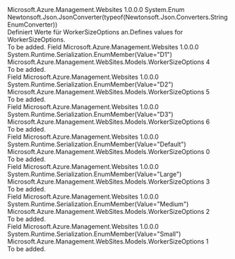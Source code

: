<Type Name="WorkerSizeOptions" FullName="Microsoft.Azure.Management.WebSites.Models.WorkerSizeOptions">
  <TypeSignature Language="C#" Value="public enum WorkerSizeOptions" />
  <TypeSignature Language="ILAsm" Value=".class public auto ansi sealed WorkerSizeOptions extends System.Enum" />
  <TypeSignature Language="DocId" Value="T:Microsoft.Azure.Management.WebSites.Models.WorkerSizeOptions" />
  <TypeSignature Language="VB.NET" Value="Public Enum WorkerSizeOptions" />
  <TypeSignature Language="F#" Value="type WorkerSizeOptions = " />
  <AssemblyInfo>
    <AssemblyName>Microsoft.Azure.Management.Websites</AssemblyName>
    <AssemblyVersion>1.0.0.0</AssemblyVersion>
  </AssemblyInfo>
  <Base>
    <BaseTypeName>System.Enum</BaseTypeName>
  </Base>
  <Attributes>
    <Attribute>
      <AttributeName>Newtonsoft.Json.JsonConverter(typeof(Newtonsoft.Json.Converters.StringEnumConverter))</AttributeName>
    </Attribute>
  </Attributes>
  <Docs>
    <summary>
            <span data-ttu-id="69f77-101">Definiert Werte für WorkerSizeOptions an.</span><span class="sxs-lookup"><span data-stu-id="69f77-101">Defines values for WorkerSizeOptions.</span></span>
            </summary>
    <remarks>To be added.</remarks>
  </Docs>
  <Members>
    <Member MemberName="D1">
      <MemberSignature Language="C#" Value="D1" />
      <MemberSignature Language="ILAsm" Value=".field public static literal valuetype Microsoft.Azure.Management.WebSites.Models.WorkerSizeOptions D1 = int32(4)" />
      <MemberSignature Language="DocId" Value="F:Microsoft.Azure.Management.WebSites.Models.WorkerSizeOptions.D1" />
      <MemberSignature Language="VB.NET" Value="D1" />
      <MemberSignature Language="F#" Value="D1 = 4" Usage="Microsoft.Azure.Management.WebSites.Models.WorkerSizeOptions.D1" />
      <MemberType>Field</MemberType>
      <AssemblyInfo>
        <AssemblyName>Microsoft.Azure.Management.Websites</AssemblyName>
        <AssemblyVersion>1.0.0.0</AssemblyVersion>
      </AssemblyInfo>
      <Attributes>
        <Attribute>
          <AttributeName>System.Runtime.Serialization.EnumMember(Value="D1")</AttributeName>
        </Attribute>
      </Attributes>
      <ReturnValue>
        <ReturnType>Microsoft.Azure.Management.WebSites.Models.WorkerSizeOptions</ReturnType>
      </ReturnValue>
      <MemberValue>4</MemberValue>
      <Docs>
        <summary>To be added.</summary>
      </Docs>
    </Member>
    <Member MemberName="D2">
      <MemberSignature Language="C#" Value="D2" />
      <MemberSignature Language="ILAsm" Value=".field public static literal valuetype Microsoft.Azure.Management.WebSites.Models.WorkerSizeOptions D2 = int32(5)" />
      <MemberSignature Language="DocId" Value="F:Microsoft.Azure.Management.WebSites.Models.WorkerSizeOptions.D2" />
      <MemberSignature Language="VB.NET" Value="D2" />
      <MemberSignature Language="F#" Value="D2 = 5" Usage="Microsoft.Azure.Management.WebSites.Models.WorkerSizeOptions.D2" />
      <MemberType>Field</MemberType>
      <AssemblyInfo>
        <AssemblyName>Microsoft.Azure.Management.Websites</AssemblyName>
        <AssemblyVersion>1.0.0.0</AssemblyVersion>
      </AssemblyInfo>
      <Attributes>
        <Attribute>
          <AttributeName>System.Runtime.Serialization.EnumMember(Value="D2")</AttributeName>
        </Attribute>
      </Attributes>
      <ReturnValue>
        <ReturnType>Microsoft.Azure.Management.WebSites.Models.WorkerSizeOptions</ReturnType>
      </ReturnValue>
      <MemberValue>5</MemberValue>
      <Docs>
        <summary>To be added.</summary>
      </Docs>
    </Member>
    <Member MemberName="D3">
      <MemberSignature Language="C#" Value="D3" />
      <MemberSignature Language="ILAsm" Value=".field public static literal valuetype Microsoft.Azure.Management.WebSites.Models.WorkerSizeOptions D3 = int32(6)" />
      <MemberSignature Language="DocId" Value="F:Microsoft.Azure.Management.WebSites.Models.WorkerSizeOptions.D3" />
      <MemberSignature Language="VB.NET" Value="D3" />
      <MemberSignature Language="F#" Value="D3 = 6" Usage="Microsoft.Azure.Management.WebSites.Models.WorkerSizeOptions.D3" />
      <MemberType>Field</MemberType>
      <AssemblyInfo>
        <AssemblyName>Microsoft.Azure.Management.Websites</AssemblyName>
        <AssemblyVersion>1.0.0.0</AssemblyVersion>
      </AssemblyInfo>
      <Attributes>
        <Attribute>
          <AttributeName>System.Runtime.Serialization.EnumMember(Value="D3")</AttributeName>
        </Attribute>
      </Attributes>
      <ReturnValue>
        <ReturnType>Microsoft.Azure.Management.WebSites.Models.WorkerSizeOptions</ReturnType>
      </ReturnValue>
      <MemberValue>6</MemberValue>
      <Docs>
        <summary>To be added.</summary>
      </Docs>
    </Member>
    <Member MemberName="Default">
      <MemberSignature Language="C#" Value="Default" />
      <MemberSignature Language="ILAsm" Value=".field public static literal valuetype Microsoft.Azure.Management.WebSites.Models.WorkerSizeOptions Default = int32(0)" />
      <MemberSignature Language="DocId" Value="F:Microsoft.Azure.Management.WebSites.Models.WorkerSizeOptions.Default" />
      <MemberSignature Language="VB.NET" Value="Default" />
      <MemberSignature Language="F#" Value="Default = 0" Usage="Microsoft.Azure.Management.WebSites.Models.WorkerSizeOptions.Default" />
      <MemberType>Field</MemberType>
      <AssemblyInfo>
        <AssemblyName>Microsoft.Azure.Management.Websites</AssemblyName>
        <AssemblyVersion>1.0.0.0</AssemblyVersion>
      </AssemblyInfo>
      <Attributes>
        <Attribute>
          <AttributeName>System.Runtime.Serialization.EnumMember(Value="Default")</AttributeName>
        </Attribute>
      </Attributes>
      <ReturnValue>
        <ReturnType>Microsoft.Azure.Management.WebSites.Models.WorkerSizeOptions</ReturnType>
      </ReturnValue>
      <MemberValue>0</MemberValue>
      <Docs>
        <summary>To be added.</summary>
      </Docs>
    </Member>
    <Member MemberName="Large">
      <MemberSignature Language="C#" Value="Large" />
      <MemberSignature Language="ILAsm" Value=".field public static literal valuetype Microsoft.Azure.Management.WebSites.Models.WorkerSizeOptions Large = int32(3)" />
      <MemberSignature Language="DocId" Value="F:Microsoft.Azure.Management.WebSites.Models.WorkerSizeOptions.Large" />
      <MemberSignature Language="VB.NET" Value="Large" />
      <MemberSignature Language="F#" Value="Large = 3" Usage="Microsoft.Azure.Management.WebSites.Models.WorkerSizeOptions.Large" />
      <MemberType>Field</MemberType>
      <AssemblyInfo>
        <AssemblyName>Microsoft.Azure.Management.Websites</AssemblyName>
        <AssemblyVersion>1.0.0.0</AssemblyVersion>
      </AssemblyInfo>
      <Attributes>
        <Attribute>
          <AttributeName>System.Runtime.Serialization.EnumMember(Value="Large")</AttributeName>
        </Attribute>
      </Attributes>
      <ReturnValue>
        <ReturnType>Microsoft.Azure.Management.WebSites.Models.WorkerSizeOptions</ReturnType>
      </ReturnValue>
      <MemberValue>3</MemberValue>
      <Docs>
        <summary>To be added.</summary>
      </Docs>
    </Member>
    <Member MemberName="Medium">
      <MemberSignature Language="C#" Value="Medium" />
      <MemberSignature Language="ILAsm" Value=".field public static literal valuetype Microsoft.Azure.Management.WebSites.Models.WorkerSizeOptions Medium = int32(2)" />
      <MemberSignature Language="DocId" Value="F:Microsoft.Azure.Management.WebSites.Models.WorkerSizeOptions.Medium" />
      <MemberSignature Language="VB.NET" Value="Medium" />
      <MemberSignature Language="F#" Value="Medium = 2" Usage="Microsoft.Azure.Management.WebSites.Models.WorkerSizeOptions.Medium" />
      <MemberType>Field</MemberType>
      <AssemblyInfo>
        <AssemblyName>Microsoft.Azure.Management.Websites</AssemblyName>
        <AssemblyVersion>1.0.0.0</AssemblyVersion>
      </AssemblyInfo>
      <Attributes>
        <Attribute>
          <AttributeName>System.Runtime.Serialization.EnumMember(Value="Medium")</AttributeName>
        </Attribute>
      </Attributes>
      <ReturnValue>
        <ReturnType>Microsoft.Azure.Management.WebSites.Models.WorkerSizeOptions</ReturnType>
      </ReturnValue>
      <MemberValue>2</MemberValue>
      <Docs>
        <summary>To be added.</summary>
      </Docs>
    </Member>
    <Member MemberName="Small">
      <MemberSignature Language="C#" Value="Small" />
      <MemberSignature Language="ILAsm" Value=".field public static literal valuetype Microsoft.Azure.Management.WebSites.Models.WorkerSizeOptions Small = int32(1)" />
      <MemberSignature Language="DocId" Value="F:Microsoft.Azure.Management.WebSites.Models.WorkerSizeOptions.Small" />
      <MemberSignature Language="VB.NET" Value="Small" />
      <MemberSignature Language="F#" Value="Small = 1" Usage="Microsoft.Azure.Management.WebSites.Models.WorkerSizeOptions.Small" />
      <MemberType>Field</MemberType>
      <AssemblyInfo>
        <AssemblyName>Microsoft.Azure.Management.Websites</AssemblyName>
        <AssemblyVersion>1.0.0.0</AssemblyVersion>
      </AssemblyInfo>
      <Attributes>
        <Attribute>
          <AttributeName>System.Runtime.Serialization.EnumMember(Value="Small")</AttributeName>
        </Attribute>
      </Attributes>
      <ReturnValue>
        <ReturnType>Microsoft.Azure.Management.WebSites.Models.WorkerSizeOptions</ReturnType>
      </ReturnValue>
      <MemberValue>1</MemberValue>
      <Docs>
        <summary>To be added.</summary>
      </Docs>
    </Member>
  </Members>
</Type>